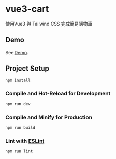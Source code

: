 # vue3-cart

使用Vue3 與 Tailwind CSS 完成簡易購物車

## Demo

See [Demo](https://cathywu2017.github.io/vue3-cart/dist/).

## Project Setup

```sh
npm install
```

### Compile and Hot-Reload for Development

```sh
npm run dev
```

### Compile and Minify for Production

```sh
npm run build
```

### Lint with [ESLint](https://eslint.org/)

```sh
npm run lint
```
